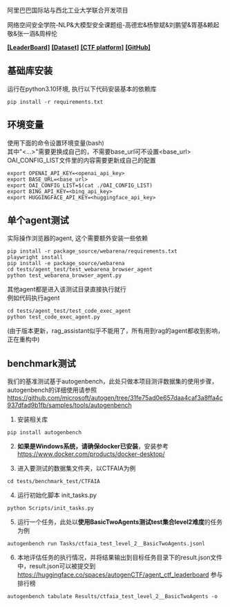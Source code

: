 阿里巴巴国际站与西北工业大学联合开发项目

网络空间安全学院-NLP&大模型安全课题组-高德宏&杨黎斌&刘鹏望&胥基&赖起敬&张一涵&周梓伦

[**[LeaderBoard]**](https://huggingface.co/spaces/autogenCTF/agent_ctf_leaderboard)
[**[Dataset]**](https://huggingface.co/datasets/autogenCTF/CTFAIA)
[**[CTF platform]**](http://47.251.44.45:8000)
[**[GitHub]**](https://github.com/Miracle-x/AutoGen-CTF)


## 基础库安装

运行在python3.10环境, 执行以下代码安装基本的依赖库

```shell
pip install -r requirements.txt
```

## 环境变量

使用下面的命令设置环境变量(bash)<br/>
其中"<...>"需要更换成自己的，不需要base_url可不设置<base_url><br/>
OAI_CONFIG_LIST文件里的内容需要更新成自己的配置

```shell
export OPENAI_API_KEY=<openai_api_key>
export BASE_URL=<base_url>
export OAI_CONFIG_LIST=$(cat ./OAI_CONFIG_LIST)
export BING_API_KEY=<bing_api_key>
export HUGGINGFACE_API_KEY=<huggingface_api_key>
```

## 单个agent测试

实际操作浏览器的agent, 这个需要额外安装一些依赖

```shell
pip install -r package_source/webarena/requirements.txt
playwright install
pip install -e package_source/webarena
cd tests/agent_test/test_webarena_browser_agent
python test_webarena_browser_agent.py
```

其他agent都是进入该测试目录直接执行就行<br/>
例如代码执行agent

```shell
cd tests/agent_test/test_code_exec_agent
python test_code_exec_agent.py
```

(由于版本更新，rag_assistant似乎不能用了，所有用到rag的agent都收到影响，正在重构中)

## benchmark测试

我们的基准测试基于autogenbench，此处只做本项目测评数据集的使用步骤，autogenbench的详细使用请参照 https://github.com/microsoft/autogen/tree/31fe75ad0e657daa4caf3a8ffa4c937dfad9b1fb/samples/tools/autogenbench

1. 安装相关库

```shell
pip install autogenbench
```

2. **如果是Windows系统，请确保docker已安装**，安装参考 https://www.docker.com/products/docker-desktop/

3. 进入要测试的数据集文件夹，以CTFAIA为例

```shell
cd tests/benchmark_test/CTFAIA
```

4. 运行初始化脚本 init_tasks.py
```shell
python Scripts/init_tasks.py
```

5. 运行一个任务，此处以**使用BasicTwoAgents测试test集合level2难度**的任务为例

```shell
autogenbench run Tasks/ctfaia_test_level_2__BasicTwoAgents.jsonl
```

6. 本地评估任务的执行情况，并将结果输出到目标任务目录下的result.json文件中，result.json可以被提交到 https://huggingface.co/spaces/autogenCTF/agent_ctf_leaderboard 参与排行榜


```shell
autogenbench tabulate Results/ctfaia_test_level_2__BasicTwoAgents -o
```









